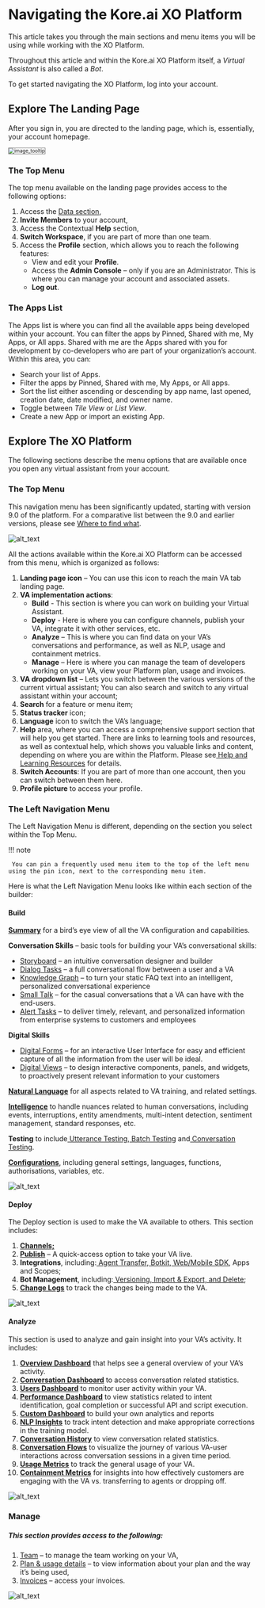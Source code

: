 
# Navigating the Kore.ai XO Platform

This article takes you through the main sections and menu items you will be using while working with the XO Platform. 

Throughout this article and within the Kore.ai XO Platform itself, a _Virtual Assistant_ is also called a _Bot_. 

To get started navigating the XO Platform, log into your account.

## Explore The Landing Page

After you sign in, you are directed to the landing page, which is, essentially, your account homepage.

 <img src="../images/ntp(1).png" alt="image_tooltip" title="image_tooltip" style="border: 1px solid gray; zoom:70%;">

### The Top Menu

The top menu available on the landing page provides access to the following options:

1. Access the [Data section](https://developer.kore.ai/docs/bots/advanced-topics/data-as-a-service/),
2. **Invite Members** to your account,
3. Access the Contextual **Help** section,
4. **Switch Workspace**, if you are part of more than one team.
5. Access the **Profile** section, which allows you to reach the following features:
    * View and edit your **Profile**.
    * Access the **Admin Console** – only if you are an Administrator. This is where you can manage your account and associated assets.
    * **Log out**.

### The Apps List
The Apps list is where you can find all the available apps being developed within your account. You can filter the apps by Pinned, Shared with me, My Apps, or All apps. Shared with me are the Apps shared with you for development by co-developers who are part of your organization’s account.
Within this area, you can:

* Search your list of Apps.
* Filter the apps by Pinned, Shared with me, My Apps, or All apps.
* Sort the list either ascending or descending by app name, last opened, creation date, date modified, and owner name.
* Toggle between _Tile View_ or _List View_.
* Create a new App or import an existing App.

## Explore The XO Platform 

The following sections describe the menu options that are available once you open any virtual assistant from your account.


### The Top Menu

This navigation menu has been significantly updated, starting with version 9.0 of the platform. For a comparative list between the 9.0 and earlier versions, please see [Where to find what](href="https://developer.kore.ai/docs/bots/chatbot-overview/where-to-find-what/).



![alt_text](images/ntp(5).png "image_tooltip")


All the actions available within the Kore.ai XO Platform can be accessed from this menu, which is organized as follows:



1. **Landing page icon** – You can use this icon to reach the main VA tab landing page.
2. **VA implementation actions**:
    * **Build** - This section is where you can work on building your Virtual Assistant.
    * **Deploy** - Here is where you can configure channels, publish your VA, integrate it with other services, etc.
    * **Analyze** – This is where you can find data on your VA’s conversations and performance, as well as NLP, usage and containment metrics.
    * **Manage** – Here is where you can manage the team of developers working on your VA, view your Platform plan, usage and invoices. 
3. **VA dropdown list** – Lets you switch between the various versions of the current virtual assistant; You can also search and switch to any virtual assistant within your account;
4. **Search** for a feature or menu item;
5. **Status tracker** icon;
6. **Language** icon to switch the VA’s language;
7. **Help** area, where you can access a comprehensive support section that will help you get started. There are links to learning tools and resources, as well as contextual help, which shows you valuable links and content, depending on where you are within the Platform. Please see[ Help and Learning Resources](https://developer.kore.ai/docs/bots/chatbot-overview/help/) for details.
8. **Switch Accounts**: If you are part of more than one account, then you can switch between them here.
9. **Profile picture** to access your profile.

 


### The Left Navigation Menu

The Left Navigation Menu is different, depending on the section you select within the Top Menu. 

!!! note

     You can pin a frequently used menu item to the top of the left menu using the pin icon, next to the corresponding menu item.



 

Here is what the Left Navigation Menu looks like within each section of the builder:


#### **Build**

**[Summary](https://developer.kore.ai/docs/bots/analyzing-your-bot/dashboard/#Bot_Summary)** for a bird’s eye view of all the VA configuration and capabilities.

**Conversation Skills** – basic tools for building your VA’s conversational skills:



* [Storyboard](https://developer.kore.ai/docs/bots/bot-builder-tool/bot-creation/storyboard/) – an intuitive conversation designer and builder
* [Dialog Tasks](https://developer.kore.ai/docs/bots/bot-builder-tool/dialog-task/dialog-tasks/) – a full conversational flow between a user and a VA
* [Knowledge Graph](https://developer.kore.ai/docs/bots/bot-builder-tool/knowledge-task/knowledge-ontology/) – to turn your static FAQ text into an intelligent, personalized conversational experience
* [Small Talk](https://developer.kore.ai/docs/bots/bot-builder-tool/small-talk/) – for the casual conversations that a VA can have with the end-users.
* [Alert Tasks](https://developer.kore.ai/docs/bots/bot-builder-tool/alert/notification-tasks/) – to deliver timely, relevant, and personalized information from enterprise systems to customers and employees

**Digital Skills**



* [Digital Forms](https://developer.kore.ai/docs/bots/bot-builder-tool/ui-forms/) – for an interactive User Interface for easy and efficient capture of all the information from the user will be ideal.
* [Digital Views](https://developer.kore.ai/docs/bots/bot-builder-tool/digital-views/)  – to design interactive components, panels, and widgets, to proactively present relevant information to your customers

**[Natural Language](https://developer.kore.ai/docs/bots/nlp/optimizing-bots/)** for all aspects related to VA training, and related settings. 

**[Intelligence](https://developer.kore.ai/docs/bots/bot-intelligence/bot-intelligence/)** to handle nuances related to human conversations, including events, interruptions,  entity amendments, multi-intent detection, sentiment management, standard responses, etc.

**Testing** to include[ Utterance Testing](https://developer.kore.ai/docs/bots/test-your-bot/testing-your-bot-with-nlp/),[ Batch Testing](https://developer.kore.ai/docs/bots/test-your-bot/batch-testing/batch-testing/) and[ Conversation Testing](https://developer.kore.ai/docs/bots/test-your-bot/conversation-testing/).

**[Configurations](https://developer.kore.ai/docs/bots/bot-settings/general-settings/)**, including general settings, languages, functions, authorisations, variables, etc. 




![alt_text](images/ntp(6).png "image_tooltip")



#### **Deploy**

The Deploy section is used to make the VA available to others. This section includes:



1. **[Channels; ](https://developer.kore.ai/docs/bots/channel-enablement/adding-channels-to-your-bot/)**
2. **[Publish](https://developer.kore.ai/docs/bots/publish/publishing-bot/)** – A quick-access option to take your VA live.
3. **Integrations**, including:[ Agent Transfer](https://developer.kore.ai/docs/bots/how-tos/how-to-configure-agent-transfer/),[ Botkit](https://developer.kore.ai/docs/bots/sdks/using-the-botkit-sdk/),[ Web/Mobile SDK](https://developer.kore.ai/docs/bots/sdks/kore-ai-web-sdk-tutorial/), Apps and Scopes;
4. **Bot Management**, including:[ Versioning, Import & Export, and Delete](https://developer.kore.ai/docs/bots/bot-settings/bot-management/bot-management-2/);
5. **[Change Logs](https://developer.kore.ai/docs/process-apps/settings/change-logs/)** to track the changes being made to the VA.



![alt_text](images/ntp(2).png "image_tooltip")



#### **Analyze**

This section is used to analyze and gain insight into your VA’s activity. It includes:



1. **[Overview Dashboard](https://developer.kore.ai/docs/bots/analyzing-your-bot/overview-dashboard/)** that helps see a general overview of your VA’s activity.
2. **[Conversation Dashboard](https://developer.kore.ai/docs/bots/analyzing-your-bot/conversations-dashboard/)** to access conversation related statistics.
3. **[Users Dashboard](https://developer.kore.ai/docs/bots/analyzing-your-bot/users-dashboard/)** to monitor user activity within your VA.
4. **[Performance Dashboard](https://developer.kore.ai/docs/bots/analyzing-your-bot/performance-dashboard/)** to view statistics related to intent identification, goal completion or successful API and script execution.
5. **[Custom Dashboard](https://developer.kore.ai/docs/bots/analyzing-your-bot/custom-dashboard/)** to build your own analytics and reports
6. **[NLP Insights](https://developer.kore.ai/docs/bots/analyzing-your-bot/bot-analysis/)** to track intent detection and make appropriate corrections in the training model.
7. **[Conversation History](https://developer.kore.ai/docs/bots/analyzing-your-bot/conversation-history-dashboard/)** to view conversation related statistics.
8. **[Conversation Flows](https://developer.kore.ai/docs/bots/analyzing-your-bot/conversation-flow/)** to visualize the journey of various VA-user interactions across conversation sessions in a given time period.
9. **[Usage Metrics](https://developer.kore.ai/docs/bots/analyzing-your-bot/dashboard/#Usage_Metrics)** to track the general usage of your VA. 
10. **[Containment Metrics](https://developer.kore.ai/docs/bots/analyzing-your-bot/dashboard/#Containment_Metrics)** for insights into how effectively customers are engaging with the VA vs. transferring to agents or dropping off.



![alt_text](images/ntp(3).png "image_tooltip")



### Manage


##### This section provides access to the following:



1. [Team](https://developer.kore.ai/docs/bots/advanced-topics/collaborative-development/sharing-bots-for-development/) </span>– to manage the team working on your VA,
2. [Plan & usage details](https://developer.kore.ai/docs/bots/bot-settings/plan-usage/plans-overview/) – to view information about your plan and the way it’s being used,
3. [Invoices](https://developer.kore.ai/docs/bots/bot-settings/plan-usage/invoices/) – access your invoices.





![alt_text](images/ntp(4).png "image_tooltip")

